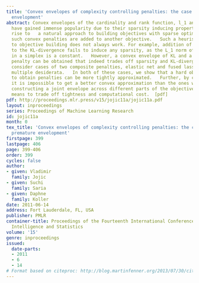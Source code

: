 ```yaml
---
title: 'Convex envelopes of complexity controlling penalties: the case against premature
  envelopment'
abstract: Convex envelopes of the cardinality and rank function, l_1 and nuclear norm,
  have gained immense popularity due to their sparsity inducing properties. This gave
  rise to   a natural approach to building objectives with sparse optima  whereby
  such convex penalties are added to another objective.   Such a heuristic approach
  to objective building does not always work. For example, addition of an L_1 penalty
  to the KL-divergence fails to induce any sparsity, as the L_1 norm of any vector
  in a simplex is a constant.   However, a convex envelope of KL and a cardinality
  penalty can be obtained that indeed trades off sparsity and KL-divergence.    We
  consider cases of two composite penalties, elastic net and fused lasso, which combine
  multiple desiderata.   In both of these cases, we show that a hard objective relaxed
  to obtain penalties can be more tightly approximated.   Further, by construction,
  it is impossible to get a better convex approximation than the ones we derive.     Thus,
  constructing a joint envelope across different parts of the objective   provides
  means to trade off tightness and computational cost.  [pdf]
pdf: http://proceedings.mlr.press/v15/jojic11a/jojic11a.pdf
layout: inproceedings
series: Proceedings of Machine Learning Research
id: jojic11a
month: 0
tex_title: 'Convex envelopes of complexity controlling penalties: the case against
  premature envelopment'
firstpage: 399
lastpage: 406
page: 399-406
order: 399
cycles: false
author:
- given: Vladimir
  family: Jojic
- given: Suchi
  family: Saria
- given: Daphne
  family: Koller
date: 2011-06-14
address: Fort Lauderdale, FL, USA
publisher: PMLR
container-title: Proceedings of the Fourteenth International Conference on Artificial
  Intelligence and Statistics
volume: '15'
genre: inproceedings
issued:
  date-parts:
  - 2011
  - 6
  - 14
# Format based on citeproc: http://blog.martinfenner.org/2013/07/30/citeproc-yaml-for-bibliographies/
---
```


